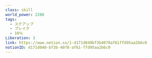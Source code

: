 ```yaml
---
class: skill
world_power: 2280
tags:
  - ステアップ
  - ブレイク
  - 10％
Liberation: 3
link: https://www.notion.so/1-d171d040bf3b4078af61ffd95aa2b6c0
notionID: d171d040-bf3b-4078-af61-ffd95aa2b6c0
---
```

